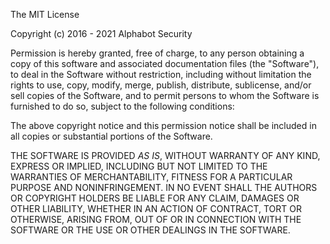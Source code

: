 The MIT License

Copyright (c) 2016 - 2021 Alphabot Security

Permission is hereby granted, free of charge, to any person obtaining a copy of this software and associated documentation
files (the "Software"), to deal in the Software without restriction, including without limitation the rights to use, copy,
modify, merge, publish, distribute, sublicense, and/or sell copies of the Software, and to permit persons to whom the Software
is furnished to do so, subject to the following conditions:

The above copyright notice and this permission notice shall be included in all copies or substantial portions of the Software.

THE SOFTWARE IS PROVIDED *AS IS*, WITHOUT WARRANTY OF ANY KIND, EXPRESS OR IMPLIED, INCLUDING BUT NOT LIMITED TO THE WARRANTIES
OF MERCHANTABILITY, FITNESS FOR A PARTICULAR PURPOSE AND NONINFRINGEMENT. IN NO EVENT SHALL THE AUTHORS OR COPYRIGHT HOLDERS
BE LIABLE FOR ANY CLAIM, DAMAGES OR OTHER LIABILITY, WHETHER IN AN ACTION OF CONTRACT, TORT OR OTHERWISE, ARISING FROM, OUT
OF OR IN CONNECTION WITH THE SOFTWARE OR THE USE OR OTHER DEALINGS IN THE SOFTWARE.